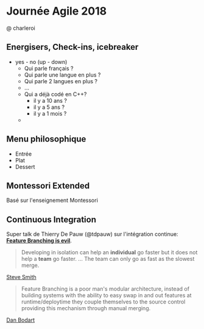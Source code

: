 # Journée Agile 2018

@ charleroi

## Energisers, Check-ins, icebreaker

* yes - no (up - down)
	* Qui parle français ?
	* Qui parle une langue en plus ?
	* Qui parle 2 langues en plus ?
	* ...
	* Qui a déjà codé en C++?
		* il y a 10 ans ?
		* il y a 5 ans ?
		* il y a 1 mois ?
	* 

## Menu philosophique

* Entrée
* Plat
* Dessert

## Montessori Extended

Basé sur l'enseignement Montessori 

## Continuous Integration

Super talk de Thierry De Pauw (@tdpauw) sur l'intégration continue: **[Feature Branching is evil](http://thinkinglabs.io/talks/journee-agile-2018-feature-branching-is-evil.html)**.

> Developing in isolation can help an **individual** go faster but it does not help a **team** go faster. ... The team can only go as fast as the slowest merge.

[Steve Smith](https://leanpub.com/measuringcontinuousdelivery/read_sample)

> Feature Branching is a poor man's modular architecture, instead of building systems with the ability to easy swap in and out features at runtime/deploytime they couple themselves to the source control providing this mechanism through manual merging.

[Dan Bodart]()

